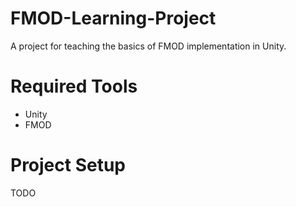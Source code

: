 # FMOD-Learning-Project
A project for teaching the basics of FMOD implementation in Unity.
# Required Tools
- Unity
- FMOD
# Project Setup
TODO
